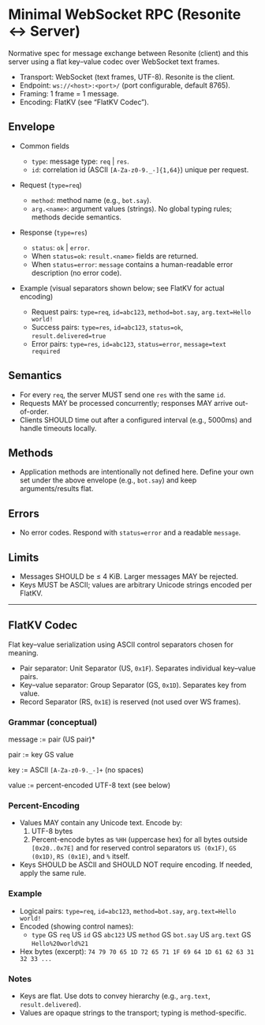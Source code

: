 # Minimal WebSocket RPC (Resonite ↔ Server)

Normative spec for message exchange between Resonite (client) and this server using a flat key–value codec over WebSocket text frames.

- Transport: WebSocket (text frames, UTF-8). Resonite is the client.
- Endpoint: `ws://<host>:<port>/` (port configurable, default 8765).
- Framing: 1 frame = 1 message.
- Encoding: FlatKV (see “FlatKV Codec”).

## Envelope

- Common fields
  - `type`: message type: `req` | `res`.
  - `id`: correlation id (ASCII `[A-Za-z0-9._-]{1,64}`) unique per request.

- Request (`type=req`)
  - `method`: method name (e.g., `bot.say`).
  - `arg.<name>`: argument values (strings). No global typing rules; methods decide semantics.

- Response (`type=res`)
  - `status`: `ok` | `error`.
  - When `status=ok`: `result.<name>` fields are returned.
  - When `status=error`: `message` contains a human-readable error description (no error code).

- Example (visual separators shown below; see FlatKV for actual encoding)
  - Request pairs: `type=req`, `id=abc123`, `method=bot.say`, `arg.text=Hello world!`
  - Success pairs: `type=res`, `id=abc123`, `status=ok`, `result.delivered=true`
  - Error pairs: `type=res`, `id=abc123`, `status=error`, `message=text required`

## Semantics

- For every `req`, the server MUST send one `res` with the same `id`.
- Requests MAY be processed concurrently; responses MAY arrive out-of-order.
- Clients SHOULD time out after a configured interval (e.g., 5000ms) and handle timeouts locally.

## Methods

- Application methods are intentionally not defined here. Define your own set under the above envelope (e.g., `bot.say`) and keep arguments/results flat.

## Errors

- No error codes. Respond with `status=error` and a readable `message`.

## Limits

- Messages SHOULD be ≤ 4 KiB. Larger messages MAY be rejected.
- Keys MUST be ASCII; values are arbitrary Unicode strings encoded per FlatKV.

---

## FlatKV Codec

Flat key–value serialization using ASCII control separators chosen for meaning.

- Pair separator: Unit Separator (US, `0x1F`). Separates individual key–value pairs.
- Key–value separator: Group Separator (GS, `0x1D`). Separates key from value.
- Record Separator (RS, `0x1E`) is reserved (not used over WS frames).

### Grammar (conceptual)

message := pair (US pair)\*

pair := key GS value

key := ASCII `[A-Za-z0-9._-]+` (no spaces)

value := percent-encoded UTF-8 text (see below)

### Percent-Encoding

- Values MAY contain any Unicode text. Encode by:
  1. UTF-8 bytes
  2. Percent-encode bytes as `%HH` (uppercase hex) for all bytes outside `[0x20..0x7E]` and for reserved control separators `US (0x1F)`, `GS (0x1D)`, `RS (0x1E)`, and `%` itself.
- Keys SHOULD be ASCII and SHOULD NOT require encoding. If needed, apply the same rule.

### Example

- Logical pairs: `type=req`, `id=abc123`, `method=bot.say`, `arg.text=Hello world!`
- Encoded (showing control names):
  - `type` GS `req` US `id` GS `abc123` US `method` GS `bot.say` US `arg.text` GS `Hello%20world%21`
- Hex bytes (excerpt): `74 79 70 65 1D 72 65 71 1F 69 64 1D 61 62 63 31 32 33 ...`

### Notes

- Keys are flat. Use dots to convey hierarchy (e.g., `arg.text`, `result.delivered`).
- Values are opaque strings to the transport; typing is method-specific.
